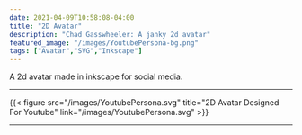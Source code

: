 ```yaml
---
date: 2021-04-09T10:58:08-04:00
title: "2D Avatar"
description: "Chad Gasswheeler: A janky 2d avatar"
featured_image: "/images/YoutubePersona-bg.png"
tags: ["Avatar","SVG","Inkscape"]
---
```


A 2d avatar made in inkscape for social media.

<!--more-->

___

{{< figure src="/images/YoutubePersona.svg" title="2D Avatar Designed For Youtube" link="/images/YoutubePersona.svg" >}}

___